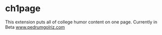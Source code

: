 ch1page
=======
This extension puts all of college humor content on one page. 
Currently in Beta
www.pedrumgolriz.com
